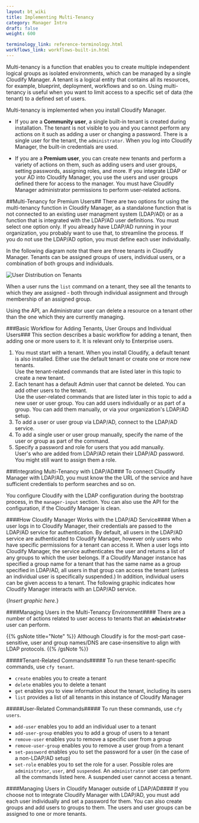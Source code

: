 ---layout: bt_wikititle: Implementing Multi-Tenancycategory: Manager Introdraft: falseweight: 600terminology_link: reference-terminology.htmlworkflows_link: workflows-built-in.html---Multi-tenancy is a function that enables you to create multiple independent logical groups as isolated environments, which can be managed by a single Cloudify Manager. A tenant is a logical entity that contains all its resources, for example, blueprint, deployment, workflows and so on. Using multi-tenancy is useful when you want to limit access to a specific set of data (the tenant) to a defined set of users.Multi-tenancy is implemented when you install Cloudify Manager.* If you are a **Community user**, a single built-in tenant is created during installation. The tenant is not visible to you and you cannot perform any actions on it such as adding a user or changing a password. There is a single user for the tenant, the `administrator`. When you log into Cloudify Manager, the built-in credentials are used.* If you are a **Premium user**, you can create new tenants and perform a variety of actions on them, such as adding users and user groups, setting passwords, assigning roles, and more. If you integrate LDAP or your AD into Cloudify Manager, you use the users and user groups defined there for access to the manager. You must have Cloudify Manager administrator permissions to perform user-related actions.##Multi-Tenancy for Premium Users##There are two options for using the multi-tenancy function in Cloudify Manager, as a standalone function that is not connected to an existing user managment system (LDAP/AD) or as a function that is integrated with the LDAP/AD user definitions. You must select one option only. If you already have LDAP/AD running in your organization, you probably want to use that, to streamline the process. If you do not use the LDAP/AD option, you must define each user individually.In the following diagram note that there are three tenants in Cloudify Manager. Tenants can be assigned groups of users, individual users, or a combination of both groups and individuals. ![User Distribution on Tenants](/images/manager/multi-tenancy-options.png)When a user runs the `list` command on a tenant, they see all the tenants to which they are assigned - both through individual assignment and through membership of an assigned group.Using the API, an Administrator user can delete a resource on a tenant other than the one which they are currently managing.###Basic Workflow for Adding Tenants, User Groups and Individual Users###This section describes a basic workflow for adding a tenant, then adding one or more users to it. It is relevant only to Enterprise users.1. You must start with a tenant. When you install Cloudify, a default tenant is also installed. Either use the default tenant or create one or more new tenants.    Use the tenant-related commands that are listed later in this topic to create a new tenant.2. Each tenant has a default Admin user that cannot be deleted. You can add other users to the tenant.    Use the user-related commands that are listed later in this topic to add a new user or user group.  You can add users individually or as part of a group. You can add them manually, or via your organization's LDAP/AD setup.    1. To add a user or user group via LDAP/AD, connect to the LDAP/AD service.  2. To add a single user or user group manually, specify the name of the user or group as part of the command.  3. Specify a password and role for users that you add manually.      User's who are added from LDAP/AD retain their LDAP/AD password. You might still want to assign them a role.###Integrating Multi-Tenancy with LDAP/AD###To connect Cloudify Manager with LDAP/AD, you must know the the URL of the service and have sufficient credentials to perform searches and so on. You configure Cloudify with the LDAP configuration during the bootstrap process, in the `manager-input` section. You can also use the API for the configuration, if the Cloudify Manager is clean.####How Cloudify Manager Works with the LDAP/AD Service####When a user logs in to Cloudify Manager, their credentials are passed to the LDAP/AD service for authentication. By default, all users in the LDAP/AD service are authenticated to Cloudify Manager, however only users who have specific permissions for a tenant can access it. When a user logs into Cloudify Manager, the service authenticates the user and returns a list of any groups to which the user belongs. If a Cloudify Manager instance has specified a group name for a tenant that has the same name as a group specified in LDAP/AD, all users in that group can access the tenant (unless an individual user is specifically suspended.) In addition, individual users can be given access to a tenant. The following graphic indicates how Cloudify Manager interacts with an LDAP/AD service. {*Insert graphic here.*}####Managing Users in the Multi-Tenancy Environment####There are a number of actions related to user access to tenants that an **`administrator`** user can perform. {{% gsNote title="Note" %}}Although Cloudify is for the most-part case-sensitive, user and group names/DNS are case-insensitive to align with LDAP protocols.{{% /gsNote %}}#####Tenant-Related Commands#####To run these tenant-specific commands, use `cfy tenant`.- `create` enables you to create a tenant- `delete` enables you to delete a tenant- `get` enables you to view information about the tenant, including its users- `list` provides a list of all tenants in this instance of Cloudify Manager#####User-Related Commands#####To run these commands, use `cfy users`.- `add-user` enables you to add an individual user to a tenant- `add-user-group` enables you to add a group of users to a tenant- `remove-user` enables you to remove a specific user from a group- `remove-user-group` enables you to remove a user group from a tenant- `set-password` enables you to set the password for a user (in the case of a non-LDAP/AD setup)- `set-role` enables you to set the role for a user. Possible roles are `administrator`, `user`, and `suspended`. An `administrator` user can perform all the commands listed here. A suspended user cannot access a tenant.####Managing Users in Cloudify Manager outside of LDAP/AD####If you choose not to integrate Cloudify Manager with LDAP/AD, you must add each user individually and set a password for them. You can also create groups and add users to groups to them. The users and user groups can be assigned to one or more tenants.
